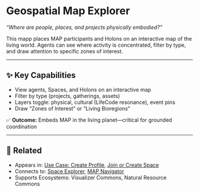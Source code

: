 # Geospatial Map Explorer

_“Where are people, places, and projects physically embodied?”_

This mapp places MAP participants and Holons on an interactive map of the living world. Agents can see where activity is concentrated, filter by type, and draw attention to specific zones of interest.

---

## ✨ Key Capabilities

- View agents, Spaces, and Holons on an interactive map
- Filter by type (projects, gatherings, assets)
- Layers toggle: physical, cultural (LifeCode resonance), event pins
- Draw “Zones of Interest” or “Living Bioregions”

✅ **Outcome:** Embeds MAP in the living planet—critical for grounded coordination

---

## 🔗 Related

- Appears in: [Use Case: Create Profile](../use-cases/create-profile.md), [Join or Create Space](../use-cases/join-or-create-space.md)
- Connects to: [Space Explorer](./space-explorer.md), [MAP Navigator](./map-navigator.md)
- Supports Ecosystems: Visualizer Commons, Natural Resource Commons